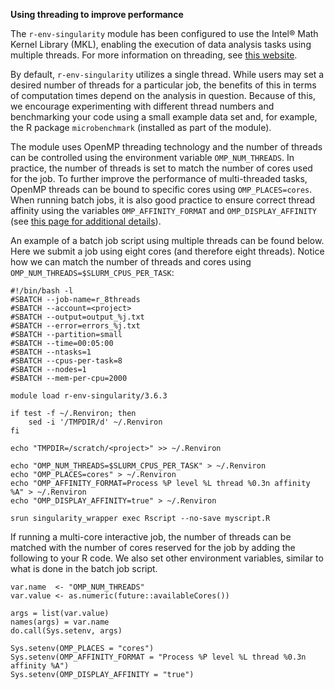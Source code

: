 **Using threading to improve performance**

The `r-env-singularity` module has been configured to use the Intel® Math Kernel Library (MKL), enabling the execution of data analysis tasks using multiple threads. For more information on threading, see [this website](https://software.intel.com/content/www/us/en/develop/documentation/mkl-linux-developer-guide/top/managing-performance-and-memory/improving-performance-with-threading.html). 

By default, `r-env-singularity` utilizes a single thread. While users may set a desired number of threads for a particular job, the benefits of this in terms of computation times depend on the analysis in question. Because of this, we encourage experimenting with different thread numbers and benchmarking your code using a small example data set and, for example, the R package `microbenchmark` (installed as part of the module).

The module uses OpenMP threading technology and the number of threads can be controlled using the environment variable `OMP_NUM_THREADS`. In practice, the number of threads is set to match the number of cores used for the job. To further improve the performance of multi-threaded tasks, OpenMP threads can be bound to specific cores using `OMP_PLACES=cores`. When running batch jobs, it is also good practice to ensure correct thread affinity using the variables `OMP_AFFINITY_FORMAT` and `OMP_DISPLAY_AFFINITY` (see [this page for additional details](https://docs.csc.fi/computing/running/performance-checklist/#hybrid-parallelization-in-mahti)). 

An example of a batch job script using multiple threads can be found below. Here we submit a job using eight cores (and therefore eight threads). Notice how we can match the number of threads and cores using `OMP_NUM_THREADS=$SLURM_CPUS_PER_TASK`:

```
#!/bin/bash -l
#SBATCH --job-name=r_8threads
#SBATCH --account=<project>
#SBATCH --output=output_%j.txt
#SBATCH --error=errors_%j.txt
#SBATCH --partition=small
#SBATCH --time=00:05:00
#SBATCH --ntasks=1
#SBATCH --cpus-per-task=8
#SBATCH --nodes=1
#SBATCH --mem-per-cpu=2000

module load r-env-singularity/3.6.3

if test -f ~/.Renviron; then
    sed -i '/TMPDIR/d' ~/.Renviron
fi

echo "TMPDIR=/scratch/<project>" >> ~/.Renviron

echo "OMP_NUM_THREADS=$SLURM_CPUS_PER_TASK" > ~/.Renviron
echo "OMP_PLACES=cores" > ~/.Renviron
echo "OMP_AFFINITY_FORMAT=Process %P level %L thread %0.3n affinity %A" > ~/.Renviron
echo "OMP_DISPLAY_AFFINITY=true" > ~/.Renviron

srun singularity_wrapper exec Rscript --no-save myscript.R
```

If running a multi-core interactive job, the number of threads can be matched with the number of cores reserved for the job by adding the following to your R code. We also set other environment variables, similar to what is done in the batch job script.

```
var.name  <- "OMP_NUM_THREADS"
var.value <- as.numeric(future::availableCores())

args = list(var.value)
names(args) = var.name
do.call(Sys.setenv, args)

Sys.setenv(OMP_PLACES = "cores")
Sys.setenv(OMP_AFFINITY_FORMAT = "Process %P level %L thread %0.3n affinity %A")
Sys.setenv(OMP_DISPLAY_AFFINITY = "true")
```
